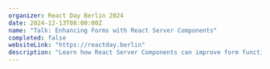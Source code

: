 ```yaml
---
organizer: React Day Berlin 2024
date: 2024-12-13T08:00:00Z
name: "Talk: Enhancing Forms with React Server Components"
completed: false
websiteLink: "https://reactday.berlin"
description: "Learn how React Server Components can improve form functionality, with insights on benefits like faster load times and streamlined server-side processing. Discover practical strategies for integrating RSC into forms to enhance user experience and simplify front-end complexities."
---
```

